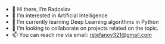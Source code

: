 - 👋 Hi there, I’m Radoslav
- 👀 I’m interested in Artificial Intelligence 
- 🌱 I’m currently learning Deep Learning algorithms in Python
- 💞️ I’m looking to collaborate on projects related on the topic. 
- 📫 You can reach me via email: rstefanov321@gmail.com

<!---
rstefanov321/rstefanov321 is a ✨ special ✨ repository because its `README.md` (this file) appears on your GitHub profile.
You can click the Preview link to take a look at your changes.
--->
